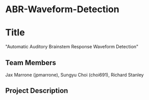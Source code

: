 # ABR-Waveform-Detection
# Title 
  "Automatic Auditory Brainstem Response Waveform Detection"

## Team Members
  Jax Marrone (jpmarrone), Sungyu Choi (choi691), Richard Stanley 

## Project Description
